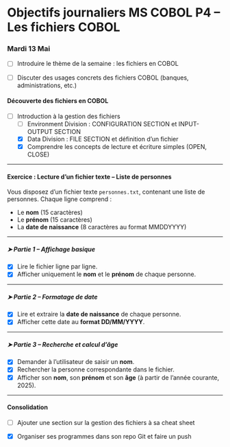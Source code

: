 
# Objectifs journaliers MS COBOL P4 – **Les fichiers COBOL**


### Mardi 13 Mai


- [ ] Introduire le thème de la semaine : les fichiers en COBOL
* [ ] Discuter des usages concrets des fichiers COBOL (banques, administrations, etc.)

#### Découverte des fichiers en COBOL

- [ ] Introduction à la gestion des fichiers
  - [ ] Environment Division : CONFIGURATION SECTION et INPUT-OUTPUT SECTION
  - [x] Data Division : FILE SECTION et définition d’un fichier
  - [x] Comprendre les concepts de lecture et écriture simples (OPEN, CLOSE)

---

#### **Exercice : Lecture d’un fichier texte – Liste de personnes**

Vous disposez d’un fichier texte `personnes.txt`, contenant une liste de personnes.
Chaque ligne comprend :

* Le **nom** (15 caractères)
* Le **prénom** (15 caractères)
* La **date de naissance** (8 caractères au format MMDDYYYY)

---

##### ➤ **Partie 1 – Affichage basique**

* [x] Lire le fichier ligne par ligne.
* [x] Afficher uniquement le **nom** et le **prénom** de chaque personne.

---

##### ➤ **Partie 2 – Formatage de date**

* [x] Lire et extraire la **date de naissance** de chaque personne.
* [x] Afficher cette date au **format DD/MM/YYYY**.

---

##### ➤ **Partie 3 – Recherche et calcul d’âge**

* [x] Demander à l’utilisateur de saisir un **nom**.
* [x] Rechercher la personne correspondante dans le fichier.
* [x] Afficher son **nom**, son **prénom** et son **âge** (à partir de l’année courante, 2025).

---

#### Consolidation

- [ ] Ajouter une section sur la gestion des fichiers à sa cheat sheet
- [x] Organiser ses programmes dans son repo Git et faire un push


